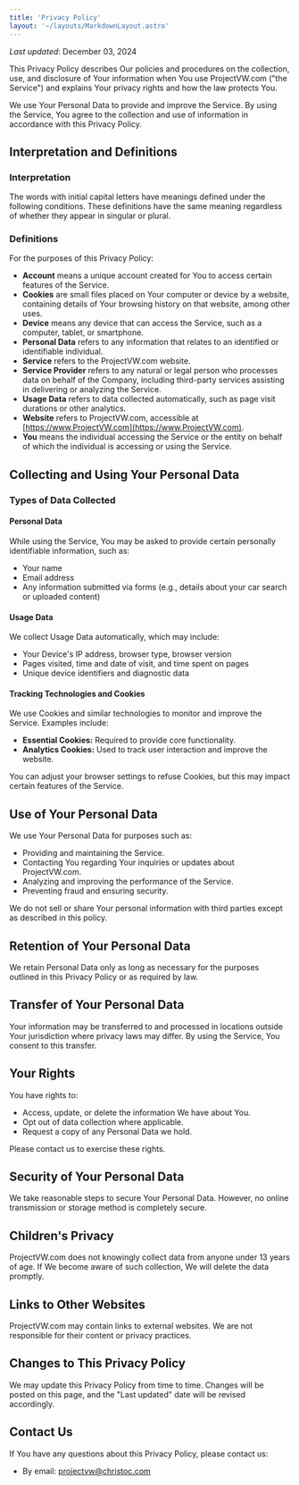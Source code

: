 ```yaml
---
title: 'Privacy Policy'
layout: '~/layouts/MarkdownLayout.astro'
---
```


_Last updated_: December 03, 2024

This Privacy Policy describes Our policies and procedures on the collection, use, and disclosure of Your information when You use ProjectVW.com ("the Service") and explains Your privacy rights and how the law protects You.

We use Your Personal Data to provide and improve the Service. By using the Service, You agree to the collection and use of information in accordance with this Privacy Policy.

## Interpretation and Definitions

### Interpretation

The words with initial capital letters have meanings defined under the following conditions. These definitions have the same meaning regardless of whether they appear in singular or plural.

### Definitions

For the purposes of this Privacy Policy:

- **Account** means a unique account created for You to access certain features of the Service.
- **Cookies** are small files placed on Your computer or device by a website, containing details of Your browsing history on that website, among other uses.
- **Device** means any device that can access the Service, such as a computer, tablet, or smartphone.
- **Personal Data** refers to any information that relates to an identified or identifiable individual.
- **Service** refers to the ProjectVW.com website.
- **Service Provider** refers to any natural or legal person who processes data on behalf of the Company, including third-party services assisting in delivering or analyzing the Service.
- **Usage Data** refers to data collected automatically, such as page visit durations or other analytics.
- **Website** refers to ProjectVW.com, accessible at [https://www.ProjectVW.com](https://www.ProjectVW.com).
- **You** means the individual accessing the Service or the entity on behalf of which the individual is accessing or using the Service.

## Collecting and Using Your Personal Data

### Types of Data Collected

#### Personal Data

While using the Service, You may be asked to provide certain personally identifiable information, such as:

- Your name
- Email address
- Any information submitted via forms (e.g., details about your car search or uploaded content)

#### Usage Data

We collect Usage Data automatically, which may include:

- Your Device's IP address, browser type, browser version
- Pages visited, time and date of visit, and time spent on pages
- Unique device identifiers and diagnostic data

#### Tracking Technologies and Cookies

We use Cookies and similar technologies to monitor and improve the Service. Examples include:

- **Essential Cookies:** Required to provide core functionality.
- **Analytics Cookies:** Used to track user interaction and improve the website.

You can adjust your browser settings to refuse Cookies, but this may impact certain features of the Service.

## Use of Your Personal Data

We use Your Personal Data for purposes such as:

- Providing and maintaining the Service.
- Contacting You regarding Your inquiries or updates about ProjectVW.com.
- Analyzing and improving the performance of the Service.
- Preventing fraud and ensuring security.

We do not sell or share Your personal information with third parties except as described in this policy.

## Retention of Your Personal Data

We retain Personal Data only as long as necessary for the purposes outlined in this Privacy Policy or as required by law.

## Transfer of Your Personal Data

Your information may be transferred to and processed in locations outside Your jurisdiction where privacy laws may differ. By using the Service, You consent to this transfer.

## Your Rights

You have rights to:

- Access, update, or delete the information We have about You.
- Opt out of data collection where applicable.
- Request a copy of any Personal Data we hold.

Please contact us to exercise these rights.

## Security of Your Personal Data

We take reasonable steps to secure Your Personal Data. However, no online transmission or storage method is completely secure.

## Children's Privacy

ProjectVW.com does not knowingly collect data from anyone under 13 years of age. If We become aware of such collection, We will delete the data promptly.

## Links to Other Websites

ProjectVW.com may contain links to external websites. We are not responsible for their content or privacy practices.

## Changes to This Privacy Policy

We may update this Privacy Policy from time to time. Changes will be posted on this page, and the "Last updated" date will be revised accordingly.

## Contact Us

If You have any questions about this Privacy Policy, please contact us:

- By email: projectvw@christoc.com
